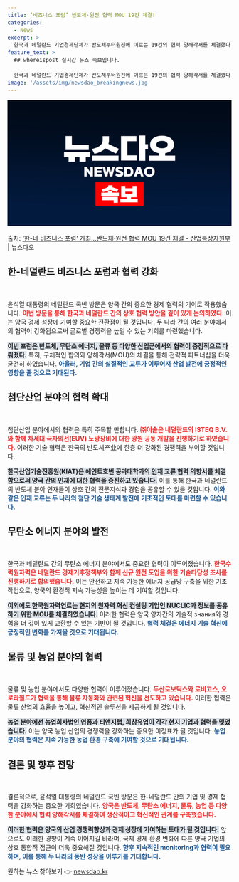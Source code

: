 ```yaml
---
title: ‘비즈니스 포럼’ 반도체·원전 협력 MOU 19건 체결!
categories:
  - News
excerpt: >
  한국과 네덜란드 기업경제단체가 반도체부터원전에 이르는 19건의 협력 양해각서를 체결했다. 14일 산업통상자원…
feature_text: >
  ## whereispost 실시간 뉴스 속보입니다.

  한국과 네덜란드 기업경제단체가 반도체부터원전에 이르는 19건의 협력 양해각서를 체결했다. 14일 산업통상자원…
image: '/assets/img/newsdao_breakingnews.jpg'
---
```


![뉴스다오 속보](/assets/img/newsdao_breakingnews.jpg)

<p>출처: <a href="https://newsdao.kr/2799" rel="dofollow">‘한-네 비즈니스 포럼’ 개최…반도체·원전 협력 MOU 19건 체결 - 산업통상자원부</a> | 뉴스다오</p>

<h2 data-ke-size="size26">한-네덜란드 비즈니스 포럼과 협력 강화</h2>

<p data-ke-size="size16">&nbsp;</p>

윤석열 대통령의 네덜란드 국빈 방문은 양국 간의 중요한 경제 협력의 기이로 작용했습니다. <b><span style="color: #ee2323;">이번 방문을 통해 한국과 네덜란드 간의 상호 협력 방안을 깊이 있게 논의하였다.</span></b> 이는 양국 경제 성장에 기여할 중요한 전환점이 될 것입니다. 두 나라 간의 여러 분야에서의 협력이 강화됨으로써 글로벌 경쟁력을 높일 수 있는 기회를 마련했습니다. 

<b><span style="background-color: #21538527;">이번 포럼은 반도체, 무탄소 에너지, 물류 등 다양한 산업군에서의 협력이 중점적으로 다뤄졌다.</span></b> 특히, 구체적인 합의와 양해각서(MOU)의 체결을 통해 전략적 파트너십을 더욱 굳건히 하였습니다. <b><span style="color: #1a5490;">아울러, 기업 간의 실질적인 교류가 이루어져 산업 발전에 긍정적인 영향을 줄 것으로 기대된다.</span></b>

<h2 data-ke-size="size26">첨단산업 분야의 협력 확대</h2>

<p data-ke-size="size16">&nbsp;</p>

첨단산업 분야에서의 협력은 특히 주목할 만합니다. <b><span style="color: #ee2323;">㈜이솔은 네덜란드의 ISTEQ B.V.와 함께 차세대 극자외선(EUV) 노광장비에 대한 광원 공동 개발을 진행하기로 하였습니다.</span></b> 이러한 기술 협력은 한국의 반도체产业에 한층 더 강화된 경쟁력을 부여할 것입니다. 

<b><span style="background-color: #21538527;">한국산업기술진흥원(KIAT)은 에인트호번 공과대학과의 인재 교류 협력 의향서를 체결함으로써 양국 간의 인재에 대한 협력을 증진하고 있습니다.</span></b> 이를 통해 한국과 네덜란드의 반도체 분야 인재들이 상호 간의 전문지식과 경험을 공유할 수 있을 것입니다. <b><span style="color: #1a5490;">이와 같은 인재 교류는 두 나라의 첨단 기술 생태계 발전에 기초적인 토대를 마련할 수 있습니다.</span></b>

<h2 data-ke-size="size26">무탄소 에너지 분야의 발전</h2>

<p data-ke-size="size16">&nbsp;</p>

한국과 네덜란드 간의 무탄소 에너지 분야에서도 중요한 협력이 이루어졌습니다. <b><span style="color: #ee2323;">한국수력원자력은 네덜란드 경제기후정책부와 함께 신규 원전 도입을 위한 기술타당성 조사를 진행하기로 합의했습니다.</span></b> 이는 안전하고 지속 가능한 에너지 공급망 구축을 위한 기초 작업으로, 양국의 환경적 지속 가능성을 높이는 데 기여할 것입니다.

<b><span style="background-color: #21538527;">이외에도 한국원자력연료는 현지의 원자력 혁신 컨설팅 기업인 NUCLIC과 정보를 공유하기 위한 MOU를 체결하였습니다.</span></b> 이러한 협력은 양국 양자간의 기술적 знания와 경험을 더 깊이 있게 교환할 수 있는 기반이 될 것입니다. <b><span style="color: #1a5490;">협력 체결은 에너지 기술 혁신에 긍정적인 변화를 가져올 것으로 기대됩니다.</span></b>

<h2 data-ke-size="size26">물류 및 농업 분야의 협력</h2>

<p data-ke-size="size16">&nbsp;</p>

물류 및 농업 분야에서도 다양한 협력이 이루어졌습니다. <b><span style="color: #ee2323;">두산로보틱스와 로비고스, 오로라월드가 협력을 통해 물류 자동화와 관련된 혁신을 선도하고 있습니다.</span></b> 이러한 협력은 물류 산업의 효율을 높이고, 혁신적인 솔루션을 제공하게 될 것입니다.

<b><span style="background-color: #21538527;">농업 분야에선 농업회사법인 영풍과 티앤지랩, 희창유업이 각각 현지 기업과 협력을 맺었습니다.</span></b> 이는 양국 농업 산업의 경쟁력을 강화하는 중요한 이정표가 될 것입니다. <b><span style="color: #1a5490;">농업 분야의 협력은 지속 가능한 농업 환경 구축에 기여할 것으로 기대됩니다.</span></b>

<h2 data-ke-size="size26">결론 및 향후 전망</h2>

<p data-ke-size="size16">&nbsp;</p>

결론적으로, 윤석열 대통령의 네덜란드 국빈 방문은 한-네덜란드 간의 기업 및 경제 협력을 강화하는 중요한 기회였습니다. <b><span style="color: #ee2323;">양국은 반도체, 무탄소 에너지, 물류, 농업 등 다양한 분야에서 협력 양해각서를 체결하여 생산적이고 혁신적인 관계를 구축했습니다.</span></b> 

<b><span style="background-color: #21538527;">이러한 협력은 양국의 산업 경쟁력향상과 경제 성장에 기여하는 토대가 될 것입니다.</span></b> 앞으로도 이러한 경향이 계속 이어지길 바라며, 국제 경제 환경 변화에 따른 양국 기업의 상호 통합적 접근이 더욱 중요해질 것입니다. <b><span style="color: #1a5490;">향후 지속적인 monitoring과 협력이 필요하며, 이를 통해 두 나라의 동반 성장을 이루기를 기대합니다.</span></b> 

원하는 뉴스 찾아보기 👉 <a href="https://newsdao.kr" rel="dofollow">newsdao.kr</a>


